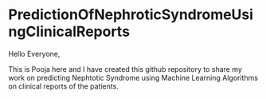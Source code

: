 # PredictionOfNephroticSyndromeUsingClinicalReports

Hello Everyone,

This is Pooja here and I have created this github repository to share my work on predicting Nephtotic Syndrome using Machine Learning Algorithms on clinical reports of the patients.

